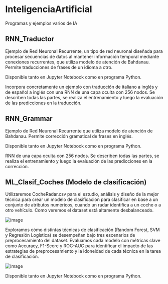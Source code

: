 # InteligenciaArtificial
 Programas y ejemplos varios de IA


## RNN_Traductor
Ejemplo de Red Neuronal Recurrente, un tipo de red neuronal diseñada para procesar secuencias de datos al mantener información temporal mediante conexiones recurrentes, que utiliza modelo de atención de Bahdanau. Permite traducciones de frases de un idioma a otro. 

Disponible tanto en Jupyter Notebook como en programa Python. 

Incorpora concretamente un ejemplo con traducción de italiano a inglés y de español a inglés con una RNN de una capa oculta con 256 nodos. Se describen todas las partes, se realiza el entrenamiento y luego la evaluación de las predicciones en la traducción.

## RNN_Grammar
Ejemplo de Red Neuronal Recurrente que utiliza modelo de atención de Bahdanau. Permite corrección gramatical de frases en inglés. 

Disponible tanto en Jupyter Notebook como en programa Python. 

RNN de una capa oculta con 256 nodos. Se describen todas las partes, se realiza el entrenamiento y luego la evaluación de las predicciones en la corrección.

## ML_Clasif_Coches (Modelo de clasificación)
Utilizaremos CocheRadar.csv para el estudio, análisis y diseño de la mejor técnica para crear un modelo de clasificación para clasificar en base a un conjunto de atributos numéricos, cuando un radar identifica a un coche o a otro vehículo. Como veremos el dataset está altamente desbalanceado.

![image](https://github.com/user-attachments/assets/163da28d-af04-400e-bfe9-464336adf4a1)

Exploramos cómo distintas técnicas de clasificación (Random Forest, SVM y Regresión Logística) se desempeñan bajo tres escenarios de preprocesamiento del dataset.
Evaluamos cada modelo con métricas clave como Accuracy, F1-Score y ROC-AUC para identificar el impacto de las estrategias de preprocesamiento y la idoneidad de cada técnica en la tarea de clasificación.

![image](https://github.com/user-attachments/assets/bc5e1533-874b-4a75-9c07-8269ff477e34)

Disponible tanto en Jupyter Notebook como en programa Python. 
